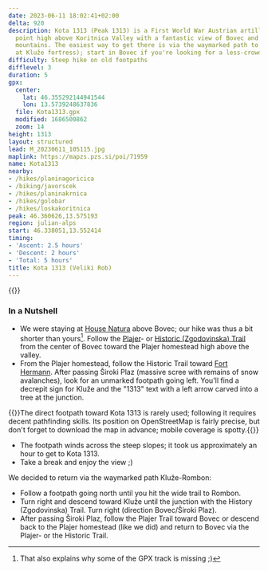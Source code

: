 ```yaml
---
date: 2023-06-11 18:02:41+02:00
delta: 920
description: Kota 1313 (Peak 1313) is a First World War Austrian artillery observation
  point high above Koritnica Valley with a fantastic view of Bovec and surrounding
  mountains. The easiest way to get there is via the waymarked path to Rombon (starting
  at Kluže fortress); start in Bovec if you're looking for a less-crowded approach.
difficulty: Steep hike on old footpaths
difflevel: 3
duration: 5
gpx:
  center:
    lat: 46.355292144941544
    lon: 13.5739248637836
  file: Kota1313.gpx
  modified: 1686500862
  zoom: 14
height: 1313
layout: structured
lead: M_20230611_105115.jpg
maplink: https://mapzs.pzs.si/poi/71959
name: Kota1313
nearby:
- /hikes/planinagoricica
- /biking/javorscek
- /hikes/planinakrnica
- /hikes/golobar
- /hikes/loskakoritnica
peak: 46.360626,13.575193
region: julian-alps
start: 46.338051,13.552414
timing:
- 'Ascent: 2.5 hours'
- 'Descent: 2 hours'
- 'Total: 5 hours'
title: Kota 1313 (Veliki Rob)
---
```

{{<hike-details description="yes">}}
### In a Nutshell

-   We were staying at [House Natura](https://www.bovechouse.com/) above Bovec; our hike was thus a bit shorter than yours[^MT]. Follow the [Plajer](https://www.outdooractive.com/en/route/hiking-route/slovenia/plajer-trail/33600440/)- or [Historic (Zgodovinska) Trail](https://www.outdooractive.com/en/route/hiking-route/zgodovinska-pot-historic-trail-/33658792/) from the center of Bovec toward the Plajer homestead high above the valley.
-   From the Plajer homestead, follow the Historic Trail toward [Fort Hermann](https://www.soca-valley.com/en/in-search-of-adventure/culture/2021010610355699/kluze-amp-fort-herman/). After passing Široki Plaz (massive scree with remains of snow avalanches), look for an unmarked footpath going left. You'll find a decrepit sign for Kluže and the "1313" text with a left arrow carved into a tree at the junction.

[^MT]: That also explains why some of the GPX track is missing ;)

{{<note warn>}}The direct footpath toward Kota 1313 is rarely used; following it requires decent pathfinding skills. Its position on OpenStreetMap is fairly precise, but don't forget to download the map in advance; mobile coverage is spotty.{{</note>}}

-   The footpath winds across the steep slopes; it took us approximately an hour to get to Kota 1313.
-   Take a break and enjoy the view ;)

We decided to return via the waymarked path Kluže-Rombon:

-   Follow a footpath going north until you hit the wide trail to Rombon.
-   Turn right and descend toward Kluže until the junction with the History (Zgodovinska) Trail. Turn right (direction Bovec/Široki Plaz).
-   After passing Široki Plaz, follow the Plajer Trail toward Bovec or descend back to the Plajer homestead (like we did) and return to Bovec via the Plajer- or the Historic Trail.
